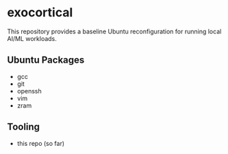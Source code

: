 # exocortical

This repository provides a baseline Ubuntu reconfiguration for running local AI/ML workloads.

## Ubuntu Packages

* gcc
* git
* openssh
* vim
* zram

## Tooling

* this repo (so far)
